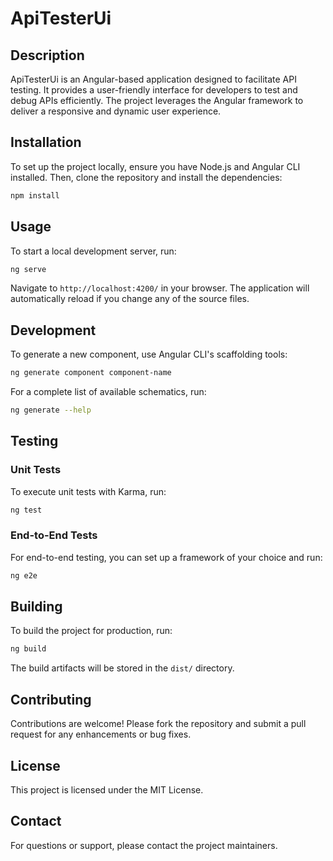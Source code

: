 # ApiTesterUi

## Description

ApiTesterUi is an Angular-based application designed to facilitate API testing. It provides a user-friendly interface for developers to test and debug APIs efficiently. The project leverages the Angular framework to deliver a responsive and dynamic user experience.

## Installation

To set up the project locally, ensure you have Node.js and Angular CLI installed. Then, clone the repository and install the dependencies:

```bash
npm install
```

## Usage

To start a local development server, run:

```bash
ng serve
```

Navigate to `http://localhost:4200/` in your browser. The application will automatically reload if you change any of the source files.

## Development

To generate a new component, use Angular CLI's scaffolding tools:

```bash
ng generate component component-name
```

For a complete list of available schematics, run:

```bash
ng generate --help
```

## Testing

### Unit Tests

To execute unit tests with Karma, run:

```bash
ng test
```

### End-to-End Tests

For end-to-end testing, you can set up a framework of your choice and run:

```bash
ng e2e
```

## Building

To build the project for production, run:

```bash
ng build
```

The build artifacts will be stored in the `dist/` directory.

## Contributing

Contributions are welcome! Please fork the repository and submit a pull request for any enhancements or bug fixes.

## License

This project is licensed under the MIT License.

## Contact

For questions or support, please contact the project maintainers.
